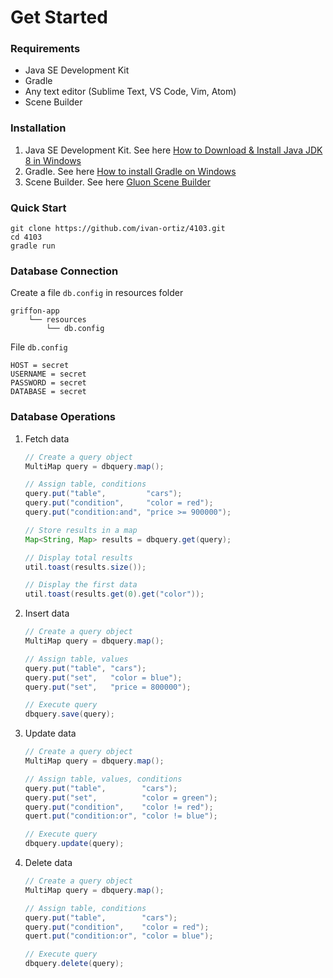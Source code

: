 # Get Started

### Requirements
* Java SE Development Kit
* Gradle
* Any text editor (Sublime Text, VS Code, Vim, Atom)
* Scene Builder

### Installation
1. Java SE Development Kit. See here [How to Download & Install Java JDK 8 in Windows](https://www.guru99.com/install-java.html)
2. Gradle. See here [How to install Gradle on Windows](https://www.bryanlor.com/blog/gradle-tutorial-how-install-gradle-windows)
3. Scene Builder. See here [Gluon Scene Builder](http://gluonhq.com/products/scene-builder/)

### Quick Start
```
git clone https://github.com/ivan-ortiz/4103.git
cd 4103
gradle run
```

### Database Connection
Create a file ```db.config``` in resources folder
```
griffon-app
    └── resources               
        └── db.config
```

File ```db.config```
```
HOST = secret
USERNAME = secret
PASSWORD = secret
DATABASE = secret
```

### Database Operations
1. Fetch data
   ```java
   // Create a query object
   MultiMap query = dbquery.map();
   
   // Assign table, conditions
   query.put("table",         "cars");
   query.put("condition",     "color = red");
   query.put("condition:and", "price >= 900000");
   
   // Store results in a map
   Map<String, Map> results = dbquery.get(query);
   
   // Display total results
   util.toast(results.size());
   
   // Display the first data
   util.toast(results.get(0).get("color"));
   ```
2. Insert data
   ```java
   // Create a query object
   MultiMap query = dbquery.map();
   
   // Assign table, values
   query.put("table", "cars");
   query.put("set",   "color = blue");
   query.put("set",   "price = 800000");
   
   // Execute query
   dbquery.save(query);
   ```
3. Update data
   ```java
   // Create a query object
   MultiMap query = dbquery.map();
   
   // Assign table, values, conditions
   query.put("table",        "cars");
   query.put("set",          "color = green");
   query.put("condition",    "color != red");
   quert.put("condition:or", "color != blue");
   
   // Execute query
   dbquery.update(query);
   ```
4. Delete data
   ```java
   // Create a query object
   MultiMap query = dbquery.map();
   
   // Assign table, conditions
   query.put("table",        "cars");
   query.put("condition",    "color = red");
   quert.put("condition:or", "color = blue");
   
   // Execute query
   dbquery.delete(query);
   ```
   



